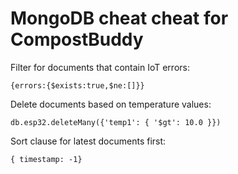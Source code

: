 # MongoDB cheat cheat for CompostBuddy




Filter for documents that contain IoT errors:
~~~
{errors:{$exists:true,$ne:[]}}
~~~

Delete documents based on temperature values:
~~~
db.esp32.deleteMany({'temp1': { '$gt': 10.0 }})
~~~

Sort clause for latest documents first:
~~~
{ timestamp: -1}
~~~